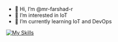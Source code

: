 - 👋 Hi, I’m @mr-farshad-r
- 👀 I’m interested in IoT 
- 🌱 I’m currently learning IoT and DevOps

[![My Skills](https://skillicons.dev/icons?i=html,css,js,jquery,react,nextjs,redux,sass,ts,nodejs,bootstrap,materialui,pug,wasm,webpack,laravel,mongodb,mysql,nginx,php,arduino,raspberrypi,docker,firebase,git,github,gitlab,gradle,godot,graphql,heroku,idea,py,stackoverflow,svg,vscode,wordpress,ai,ps)](https://roozbahani.com)
